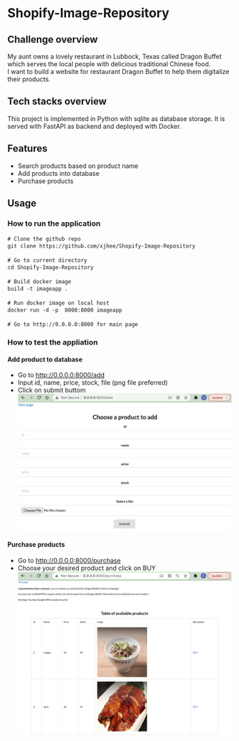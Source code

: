 # Shopify-Image-Repository

## Challenge overview
My aunt owns a lovely restaurant in Lubbock, Texas called Dragon Buffet which serves the local people with delicious traditional Chinese food. </br>
I want to build a website for restaurant Dragon Buffet to help them digitalize their products. </br>



## Tech stacks overview
This project is implemented in Python with sqlite as database storage. It is served with FastAPI as backend and deployed with Docker.


## Features
- Search products based on product name
- Add products into database
- Purchase products

## Usage
### How to run the application
```
# Clone the github repo
git clone https://github.com/xjhee/Shopify-Image-Repository

# Go to current directory 
cd Shopify-Image-Repository

# Build docker image
build -t imageapp .

# Run docker image on local host
docker run -d -p  8000:8000 imageapp

# Go to http://0.0.0.0:8000 for main page

```

### How to test the appliation
#### Add product to database
- Go to http://0.0.0.0:8000/add
- Input id, name, price, stock, file (png file preferred)
- Click on submit buttom
![alt text](https://github.com/xjhee/Shopify-Image-Repository/blob/master/images/app-add.png)

#### Purchase products
- Go to http://0.0.0.0:8000/purchase
- Choose your desired product and click on BUY
![alt text](https://github.com/xjhee/Shopify-Image-Repository/blob/master/images/app-purchase.png)


